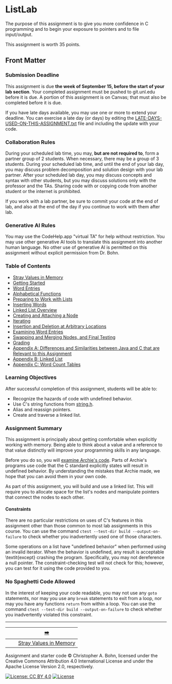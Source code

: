# ListLab

The purpose of this assignment is to give you more confidence in C programming and to begin your exposure to pointers and to file input/output.

This assignment is worth 35 points.

## Front Matter

### Submission Deadline

This assignment is due **the week of September 15, before the start of your lab section**.
Your completed assignment must be pushed to git.unl.edu before it is due.
A portion of this assignment is on Canvas; that must also be completed before it is due.

If you have late days available, you may use one or more to extend your deadline.
You can exercise a late day (or days) by editing the [LATE-DAYS-USED-ON-THIS-ASSIGNMENT.txt](LATE-DAYS-USED-ON-THIS-ASSIGNMENT.txt) file and including the update with your code.

### Collaboration Rules

During your scheduled lab time, you may, **but are not required to**, form a partner group of 2 students.
When necessary, there may be a group of 3 students.
During your scheduled lab time, and until the end of your lab day, you may discuss problem decomposition and solution design with your lab partner.
After your scheduled lab day, you may discuss concepts and syntax with other students, but you may discuss solutions only with the professor and the TAs.
Sharing code with or copying code from another student or the internet is prohibited.

If you work with a lab partner, be sure to commit your code at the end of lab, and also at the end of the day if you continue to work with them after lab.

### Generative AI Rules

You may use the CodeHelp.app "virtual TA" for help without restriction.
You may use other generative AI tools to translate this assignment into another human language.
No other use of generative AI is permitted on this assignment without explicit permission from Dr. Bohn.

### Table of Contents

- [Stray Values in Memory](doc/01-stray-values-in-memory.md)
- [Getting Started](doc/02-getting-started.md)
- [Word Entries](doc/03-word-entries.md)
- [Alphabetical Functions](doc/04-alphabetical-functions.md)
- [Preparing to Work with Lists](doc/05-preparing-to-work-with-lists.md)
- [Inserting Words](doc/06-inserting-words.md)
- [Linked List Overview](doc/07-linked-list-overview.md)
- [Creating and Attaching a Node](doc/08-create-and-attach-node.md)
- [Iterating](doc/09-iterating.md)
- [Insertion and Deletion at Arbitrary Locations](doc/10-insert-delete-node.md)
- [Examining Word Entries](doc/11-examine-word-entries.md)
- [Swapping and Merging Nodes, and Final Testing](doc/12-swap-merge-nodes.md)
- [Grading](doc/13-grading.md)
- [Appendix A: Differences and Similarities between Java and C that are Relevant to this Assignment](doc/AA-JavaVsC.md)
- [Appendix B: Linked List](doc/BB-data-structure.md)
- [Appendix C: Word Count Tables](doc/CC-word-tables.md)

### Learning Objectives

After successful completion of this assignment, students will be able to:
- Recognize the hazards of code with undefined behavior.
- Use C's string functions from [string.h](https://unl.grlcontent.com/compeng2e/page/appendixc#c16).
- Alias and reassign pointers.
- Create and traverse a linked list.

### Assignment Summary

This assignment is principally about getting comfortable when explicitly working with memory.
Being able to think about a value and a reference to that value distinctly will improve your programming skills in any language.

Before you do so, you will [examine Archie's code](doc/01-stray-values-in-memory.md).
Parts of Archie's programs use code that the C standard explicitly states will result in undefined behavior.
By understanding the mistakes that Archie made, we hope that you can avoid them in your own code.

As part of this assignment, you will build and use a linked list.
This will require you to allocate space for the list's nodes and manipulate pointers that connect the nodes to each other.

#### Constraints

There are no particular restrictions on uses of C's features in this assignment other than those common to most lab assignments in this course.
You can use the command `ctest --test-dir build --output-on-failure` to check whether you inadvertently used one of those characters.

Some operations on a list have "undefined behavior" when performed using an invalid iterator.
When the behavior is undefined, any result is acceptable \textit{except} crashing the program.
Specifically, you may not dereference a null pointer.
The constraint-checking test will not check for this; however, you can test for it using the code provided to you.

### No Spaghetti Code Allowed

In the interest of keeping your code readable, you may not use any `goto` statements,
nor may you use any `break` statements to exit from a loop,
nor may you have any functions `return` from within a loop.
You can use the command `ctest --test-dir build --output-on-failure` to check whether you inadvertently violated this constraint.

---

|                 |                              |           [➡️](doc/01-stray-values-in-memory.md)           |
|:---------------:|:----------------------------:|:----------------------------------------------------------:|
|                 |                              | [Stray Values in Memory](doc/01-stray-values-in-memory.md) |

Assignment and starter code © Christopher A. Bohn,
licensed under the Creative Commons Attribution 4.0 International License
and under the Apache License Version 2.0, respectively.

<!-- [![License: CC BY 4.0](https://licensebuttons.net/l/by/4.0/80x15.png)](https://creativecommons.org/licenses/by/4.0/) -->
[![License: CC BY 4.0](https://img.shields.io/badge/License-CC_BY_4.0-lightgrey.svg)](https://creativecommons.org/licenses/by/4.0/)
[![License](https://img.shields.io/badge/License-Apache_2.0-blue.svg)](https://opensource.org/licenses/Apache-2.0)
